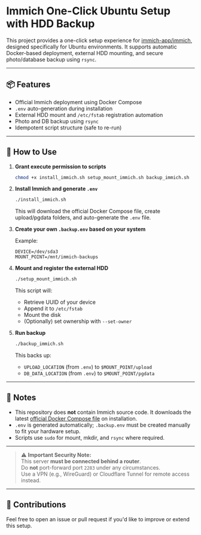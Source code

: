 # Immich One-Click Ubuntu Setup with HDD Backup

This project provides a one-click setup experience for [immich-app/immich](https://github.com/immich-app/immich), designed specifically for Ubuntu environments. It supports automatic Docker-based deployment, external HDD mounting, and secure photo/database backup using `rsync`.

---

## 📦 Features

- Official Immich deployment using Docker Compose
- `.env` auto-generation during installation
- External HDD mount and `/etc/fstab` registration automation
- Photo and DB backup using `rsync`
- Idempotent script structure (safe to re-run)

---

## 🚀 How to Use

1. **Grant execute permission to scripts**

   ```bash
   chmod +x install_immich.sh setup_mount_immich.sh backup_immich.sh
    ````

2. **Install Immich and generate `.env`**

   ```bash
   ./install_immich.sh
   ```

   This will download the official Docker Compose file, create upload/pgdata folders, and auto-generate the `.env` file.

3. **Create your own `.backup.env` based on your system**

   Example:

   ```env
   DEVICE=/dev/sda3
   MOUNT_POINT=/mnt/immich-backups
   ```

4. **Mount and register the external HDD**

   ```bash
   ./setup_mount_immich.sh
   ```

   This script will:

   * Retrieve UUID of your device
   * Append it to `/etc/fstab`
   * Mount the disk
   * (Optionally) set ownership with `--set-owner`

5. **Run backup**

   ```bash
   ./backup_immich.sh
   ```

   This backs up:

   * `UPLOAD_LOCATION` (from `.env`) to `$MOUNT_POINT/upload`
   * `DB_DATA_LOCATION` (from `.env`) to `$MOUNT_POINT/pgdata`

---

## 📝 Notes

* This repository does **not** contain Immich source code. It downloads the latest [official Docker Compose file](https://github.com/immich-app/immich/releases/latest/download/docker-compose.yml) on installation.
* `.env` is generated automatically; `.backup.env` must be created manually to fit your hardware setup.
* Scripts use `sudo` for mount, mkdir, and `rsync` where required.

---

> ⚠️ **Important Security Note:**  
> This server **must be connected behind a router**.  
> Do **not** port-forward port `2283` under any circumstances.  
> Use a VPN (e.g., WireGuard) or Cloudflare Tunnel for remote access instead.

---

## 🙌 Contributions

Feel free to open an issue or pull request if you'd like to improve or extend this setup.

```

